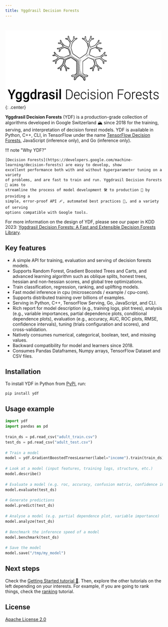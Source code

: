 ```yaml
---
title: Yggdrasil Decision Forests
---
```

#

![](image/logo_w_title_width.png){: .center}

**Yggdrasil Decision Forests** (YDF) is a production-grade collection of
algorithms developed in Google Switzerland 🏔️ since 2018 for the training,
serving, and interpretation of decision forest models. YDF is available in
Python, C++, CLI, in TensorFlow under the name
[TensorFlow Decision Forests](https://github.com/tensorflow/decision-forests),
JavaScript (inference only), and Go (inference only).

!!! note "Why YDF?"

    [Decision Forests](https://developers.google.com/machine-learning/decision-forests) are easy to develop, show
    excellent performance both with and without hyperparameter tuning on a variety
    of problems, and are fast to train and run. Yggdrasil Decision Forests 🌳 aims to
    streamline the process of model development 🛠 to production 🚀 by providing a
    simple, error-proof API 🩹, automated best practices 📘, and a variety of serving
    options compatible with Google tools.

For more information on the design of YDF, please see our paper in KDD 2023:
[Yggdrasil Decision Forests: A Fast and Extensible Decision Forests Library](https://doi.org/10.1145/3580305.3599933).

## Key features

-   A simple API for training, evaluation and serving of decision forests
    models.
-   Supports Random Forest, Gradient Boosted Trees and Carts, and advanced
    learning algorithm such as oblique splits, honest trees, hessian and
    non-hessian scores, and global tree optimizations.
-   Train classification, regression, ranking, and uplifting models.
-   Fast model inference in cpu (microseconds / example / cpu-core).
-   Supports distributed training over billions of examples.
-   Serving in Python, C++, TensorFlow Serving, Go, JavaScript, and CLI.
-   Rich report for model description (e.g., training logs, plot trees),
    analysis (e.g., variable importances, partial dependence plots, conditional
    dependence plots), evaluation (e.g., accuracy, AUC, ROC plots, RMSE,
    confidence intervals), tuning (trials configuration and scores), and
    cross-validation.
-   Natively consumes numerical, categorical, boolean, text, and missing values.
-   Backward compatibility for model and learners since 2018.
-   Consumes Pandas Dataframes, Numpy arrays, TensorFlow Dataset and CSV files.

## Installation

To install YDF in Python from [PyPi](https://pypi.org/project/ydf/), run:

```shell
pip install ydf
```

## Usage example

```python
import ydf
import pandas as pd

train_ds = pd.read_csv("adult_train.csv")
test_ds = pd.read_csv("adult_test.csv")

# Train a model
model = ydf.GradientBoostedTreesLearner(label="income").train(train_ds)

# Look at a model (input features, training logs, structure, etc.)
model.describe()

# Evaluate a model (e.g. roc, accuracy, confusion matrix, confidence intervals)
model.evaluate(test_ds)

# Generate predictions
model.predict(test_ds)

# Analyse a model (e.g. partial dependence plot, variable importance)
model.analyze(test_ds)

# Benchmark the inference speed of a model
model.benchmark(test_ds)

# Save the model
model.save("/tmp/my_model")
```

## Next steps

Check the
[Getting Started tutorial 🧭](tutorial/getting_started.ipynb).
Then, explore the other tutorials on the left depending on your interests. For
example, if you are going to rank things, check the
[ranking](tutorial/ranking.ipynb) tutorial.

## License

[Apache License 2.0](LICENSE)
